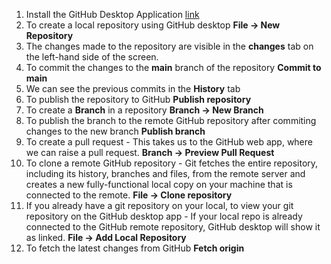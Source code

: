 1. Install the GitHub Desktop Application
    [link](https://github.com/apps/desktop)
2. To create a local repository using GitHub desktop
    **File -> New Repository**
3. The changes made to the repository are visible in the **changes** tab on the left-hand side of the screen.
4. To commit the changes to the **main** branch of the repository
    **Commit to main**
5. We can see the previous commits in the **History** tab
6. To publish the repository to GitHub
    **Publish repository**
7. To create a **Branch** in a repository
    **Branch -> New Branch**
8. To publish the branch to the remote GitHub repository after commiting changes to the new branch
    **Publish branch**
9. To create a pull request - This takes us to the GitHub web app, where we can raise a pull request.
    **Branch -> Preview Pull Request**
10. To clone a remote GitHub repository - Git fetches the entire repository, including its history, branches and files, from the remote server and creates a new fully-functional local copy on your machine that is connected to the remote.
    **File -> Clone repository**
11. If you already have a git repository on your local, to view your git repository on the GitHub desktop app -  If your local repo is already connected to the GitHub remote repository, GitHub desktop will show it as linked.
    **File -> Add Local Repository**
12. To fetch the latest changes from GitHub
    **Fetch origin**